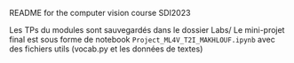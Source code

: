 README for the computer vision course SDI2023

Les TPs du modules sont sauvegardés dans le dossier Labs/
Le mini-projet final est sous forme de notebook ``Project_ML4V_T2I_MAKHLOUF.ipynb`` avec des fichiers utils (vocab.py et les données de textes)


